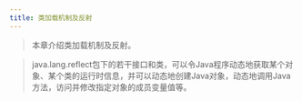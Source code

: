 ```yaml
---
title: 类加载机制及反射
---
```


> 本章介绍类加载机制及反射。

> java.lang.reflect包下的若干接口和类，可以令Java程序动态地获取某个对象、某个类的运行时信息，并可以动态地创建Java对象，动态地调用Java方法，访问并修改指定对象的成员变量值等。


